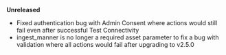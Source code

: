 **Unreleased**
* Fixed authentication bug with Admin Consent where actions would still fail even after successful Test Connectivity
* ingest_manner is no longer a required asset parameter to fix a bug with validation where all actions would fail after upgrading to v2.5.0